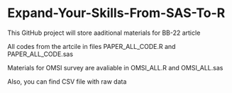 # Expand-Your-Skills-From-SAS-To-R
This GitHub project will store aaditional materials for BB-22 article

All codes from the artcile in files PAPER_ALL_CODE.R and PAPER_ALL_CODE.sas

Materials for OMSI survey are avaliable in OMSI_ALL.R and OMSI_ALL.sas

Also, you can find CSV file with raw data 


